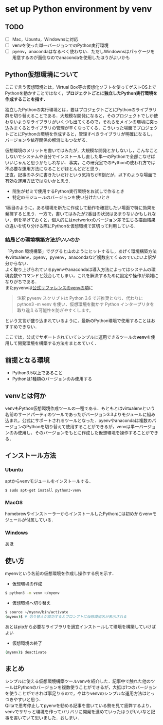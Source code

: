 # set up Python environment by venv

## TODO

* [ ] Mac，Ubuntu，Windownsに対応
* [ ] venvを使った単一バージョンでのPython実行環境
* [ ] pyenv，anacondaはなるべく使わない．ただしWindownsはパッケージを用意するのが面倒なのでanacondaを使用したほうがよいかも

## Python仮想環境について

ここで言う仮想環境とは，Virtual Box等の仮想化ソフトを使ってゲストOS上でPythonを動かすことではなく，**プロジェクトごとに独立したPython実行環境を作成することを指す．**

独立したPythonの実行環境とは，要はプロジェクトごとにPythonのライブラリ群を切り替えることである．大規模な開発になると，そのプロジェクトでしか使わないようなライブラリがいくつも出てくるので，それらをメインの環境に突っ込みまくるとライブラリの管理が辛くなってくる．こういった場面でプロジェクトごとにPythonの環境を作成すると，管理すべきライブラリが明確になるし，バージョンや依存関係の解消にもつながる．

仮想環境のメリットを書いてはみたが，大規模な開発とかしないし，こんなことしないでシステムや自分でインストールし直した単一のPythonで全部こなせばいいじゃんと思うかもしれない．事実，この研究室でのPythonの使われ方では不必要な運用方法になることがほとんどだと思う．  
正直，記事のネタに書きたいだけという気持ちが9割だが，以下のような場面で有効な運用方法ではないかと思う．

* 院生がゼミで使用するPython実行環境をお試しで作るとき
* 特定のモジュールのバージョンを使い分けたいとき

1番目のように，ある環境を新たに作成して動作を確認したい場面で特に効果を発揮すると思う．一方で，書いてはみたが2番目の状況はあまりないかもしれない．例を挙げておくと，個人的にはnetworkxのバージョン差で生じる描画結果の違いを切り分ける際にPythonを仮想環境で区切って利用している．

### 結局どの環境構築方法がいいのか

「Python 環境構築」でググると山のようにヒットするし，あげく環境構築方法もvirtualenv，pyenv，pyvenv，anacondaなど複数出てくるのでいよいよ訳が分からない．  
よく取り上げられているpyenvやanacondaは導入方法によってはシステムの環境変数やコマンドと競合してしまい，これを解決するために設定や操作が煩雑になりがちである．  
またpyvenvは[公式リファレンスのvenvの項](https://docs.python.jp/3/library/venv.html)に

> 注釈 pyvenv スクリプトは Python 3.6 で非推奨となり、代わりに python3 -m venv を使い、仮想環境を動かす Python インタープリタを取り違える可能性を防ぎやすくします。

という文言が盛り込まれているように，最新のPython環境で使用することはおすすめできない．

ここでは，公式でサポートされていてシンプルに運用できるツールの**venv**を使用して開発環境を構築する方法をまとめていく．

## 前提となる環境

* Python3.5以上であること
* Pythonは1種類のバージョンのみ使用する

## venvとは何か

venvもPython仮想環境作成ツールの一種である．もともとはvirtualenvという名前のサードパーティのツールであったがバージョン3.3よりモジュールに組み込まれ，公式にサポートされるツールとなった．pyenvやanacondaは複数のバージョンのPythonを切り替えて使用することができるが，venvは単一バージョンのみ使用し，そのバージョンをもとに作成した仮想環境を操作することができる．

## インストール方法

### Ubuntu

aptからvenvモジュールをインストールする．

```text
$ sudo apt-get install python3-venv
```

### MacOS

homebrewやインストーラーからインストールしたPythonには初めからvenvモジュールが付属している．

### Windows

あほ

## 使い方

myenvという名前の仮想環境を作成し操作する例を示す．

* 仮想環境の作成

```bash
$ python3 -m venv ~/myenv
```

* 仮想環境へ切り替え

```bash
$ source ~/myenv/bin/activate
(myenv)$ # 切り替えが成功するとプロンプトに仮想環境名が表示される
```

あとはpipから必要なライブラリを適宜インストールして環境を構築していけばよい

* 仮想環境の終了

```bash
(myenv)$ deactivate
```

## まとめ

シンプルに使える仮想環境構築ツールvenvを紹介した．記事中で触れた他のツールはPythonのバージョンを複数使うことができるが，大抵は1つのバージョンを使うことができれば事足りるので，やはりvenvのシンプルな運用方法はとっつきやすいと思う．  
Qiitaで思考停止してpyenvを勧める記事を書いている勢を見て疲弊するより，venvでササッと環境を作ってバリバリに開発を進めていったほうがいいなと記事を書いていて思いました．おしまい．

